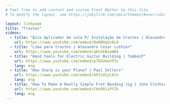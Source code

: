 ```yaml
---
# Feel free to add content and custom Front Matter to this file.
# To modify the layout, see https://jekyllrb.com/docs/themes/#overriding-theme-defaults

layout: linkpage
title: "Trastes"
videos:
  - title: "Bico Aplicador de cola P/ Instalação de trastes | Alexandre Cesar Luthier"
    url: https://www.youtube.com/embed/BeNN9gUz0L8
  - title: "Lima para trastes | Alexandre Cesar Luthier"
    url: https://www.youtube.com/embed/q6CekBxoWD4
  - title: "Hand Tools for Electric Guitar Building | TomboLP"
    url: https://www.youtube.com/embed/p7GXUUw5PIs
    lang: eng
  - title: "How Sharp is your Plane? | Paul Sellers"
    url: https://www.youtube.com/embed/AFItd2yCA7o
    lang: eng
  - title: "How To Make A Really Simple Fret Bending Jig | John Clothier"
    url: https://www.youtube.com/embed/CHxR01iPfIk
    lang: eng
---
```

